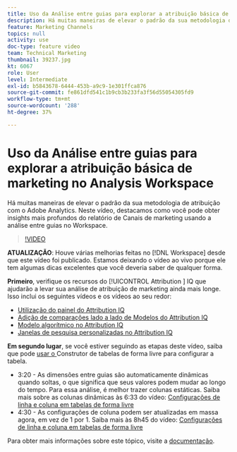 ```yaml
---
title: Uso da Análise entre guias para explorar a atribuição básica de marketing no Analysis Workspace
description: Há muitas maneiras de elevar o padrão da sua metodologia de atribuição com o Adobe Analytics. Neste vídeo, destacamos como você pode obter insights mais profundos do relatório de Canais de marketing usando a análise entre guias no Workspace.
feature: Marketing Channels
topics: null
activity: use
doc-type: feature video
team: Technical Marketing
thumbnail: 39237.jpg
kt: 6067
role: User
level: Intermediate
exl-id: b5843678-6444-453b-a9c9-1e301ffca876
source-git-commit: fe861dfd541c1b9cb3b233fa3f56d55054305fd9
workflow-type: tm+mt
source-wordcount: '288'
ht-degree: 37%

---
```


# Uso da Análise entre guias para explorar a atribuição básica de marketing no Analysis Workspace

Há muitas maneiras de elevar o padrão da sua metodologia de atribuição com o Adobe Analytics. Neste vídeo, destacamos como você pode obter insights mais profundos do relatório de Canais de marketing usando a análise entre guias no Workspace.

>[!VIDEO](https://video.tv.adobe.com/v/39237/?quality=12&learn=on)

**ATUALIZAÇÃO**: Houve várias melhorias feitas no  [!DNL Workspace] desde que este vídeo foi publicado. Estamos deixando o vídeo ao vivo porque ele tem algumas dicas excelentes que você deveria saber de qualquer forma.

**Primeiro**, verifique os recursos do  [!UICONTROL Attribution ] IQ que ajudarão a levar sua análise de atribuição de marketing ainda mais longe. Isso inclui os seguintes vídeos e os vídeos ao seu redor:

* [Utilização do painel do Attribution IQ](using-the-attribution-iq-panel.md)
* [Adição de comparações lado a lado de Modelos do Attribution IQ](adding-side-by-side-comparisons-of-attribution-iq-models.md)
* [Modelo algorítmico no Attribution IQ](algorithmic-model-in-attribution-iq.md)
* [Janelas de pesquisa personalizadas no Attribution IQ](custom-lookback-windows-in-attribution-iq.md)

**Em segundo lugar**, se você estiver seguindo as etapas deste vídeo, saiba que pode  [usar o ](../building-freeform-tables/using-the-freeform-table-builder-in-analysis-workspace.md) Construtor de tabelas de forma livre para configurar a tabela.

* 3:20 - As dimensões entre guias são automaticamente dinâmicas quando soltas, o que significa que seus valores podem mudar ao longo do tempo. Para essa análise, é melhor trazer colunas estáticas. Saiba mais sobre as colunas dinâmicas às 6:33 do vídeo: [Configurações de linha e coluna em tabelas de forma livre](../building-freeform-tables/row-and-column-settings-in-freeform-tables.md)
* 4:30 - As configurações de coluna podem ser atualizadas em massa agora, em vez de 1 por 1. Saiba mais às 8h45 do vídeo: [Configurações de linha e coluna em tabelas de forma livre](../building-freeform-tables/row-and-column-settings-in-freeform-tables.md)


Para obter mais informações sobre este tópico, visite a [documentação](https://experienceleague.adobe.com/docs/analytics/analyze/analysis-workspace/attribution/models.html?lang=pt-BR).
